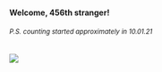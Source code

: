 #### Welcome, 456th stranger!

###### <sup>P.S. counting started approximately in 10.01.21</sup>

<img src="https://kraftwerk28.pp.ua/vcnt.png"></img>
